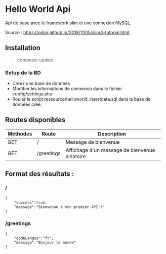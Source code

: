 # Hello World Api
Api de base avec le framework slim et une connexion MySQL.

Source : https://odan.github.io/2019/11/05/slim4-tutorial.html

## Installation
> composer update

### Setup de la BD
- Créez une base de données
- Modifier les informations de connexion dans le fichier config/settings.php
- Rouler le script ressource/helloworld_insertdata.sql dans la base de données crée.

## Routes disponibles
| Méthodes | Route  | Description                      |
| -------- | ------ | -------------------------------- |
| GET      | /      | Message de bienvenue             |
| GET      | /greetings  | Affichage d'un message de bienvenue aléatoire           |

## Format des résultats : 

### /
```
{
    "success":true,
    "message":"Bienvenue à mon premier API!!"
}
```


### /greetings
```
{
    "codeLangue":"fr",
    "message":"Bonjour le monde"
}
```
